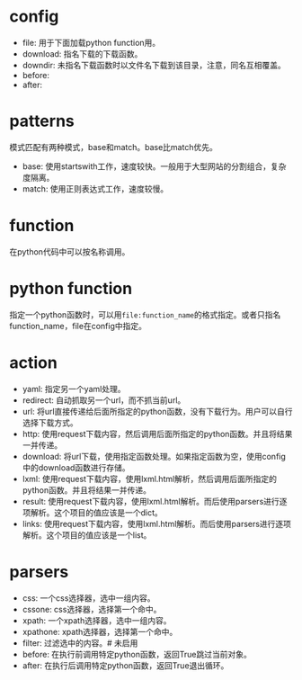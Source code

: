 # config #

* file: 用于下面加载python function用。
* download: 指名下载的下载函数。
* downdir: 未指名下载函数时以文件名下载到该目录，注意，同名互相覆盖。
* before:
* after:

# patterns #

模式匹配有两种模式，base和match。base比match优先。

* base: 使用startswith工作，速度较快。一般用于大型网站的分割组合，复杂度隔离。
* match: 使用正则表达式工作，速度较慢。

# function #

在python代码中可以按名称调用。

# python function #

指定一个python函数时，可以用`file:function_name`的格式指定。或者只指名function_name，file在config中指定。

# action #

* yaml: 指定另一个yaml处理。
* redirect: 自动抓取另一个url，而不抓当前url。
* url: 将url直接传递给后面所指定的python函数，没有下载行为。用户可以自行选择下载方式。
* http: 使用request下载内容，然后调用后面所指定的python函数。并且将结果一并传递。
* download: 将url下载，使用指定函数处理。如果指定函数为空，使用config中的download函数进行存储。
* lxml: 使用request下载内容，使用lxml.html解析，然后调用后面所指定的python函数。并且将结果一并传递。
* result: 使用request下载内容，使用lxml.html解析。而后使用parsers进行逐项解析。这个项目的值应该是一个dict。
* links: 使用request下载内容，使用lxml.html解析。而后使用parsers进行逐项解析。这个项目的值应该是一个list。

# parsers #

* css: 一个css选择器，选中一组内容。
* cssone: css选择器，选择第一个命中。
* xpath: 一个xpath选择器，选中一组内容。
* xpathone: xpath选择器，选择第一个命中。
* filter: 过滤选中的内容。# 未启用
* before: 在执行前调用特定python函数，返回True跳过当前对象。
* after: 在执行后调用特定python函数，返回True退出循环。
